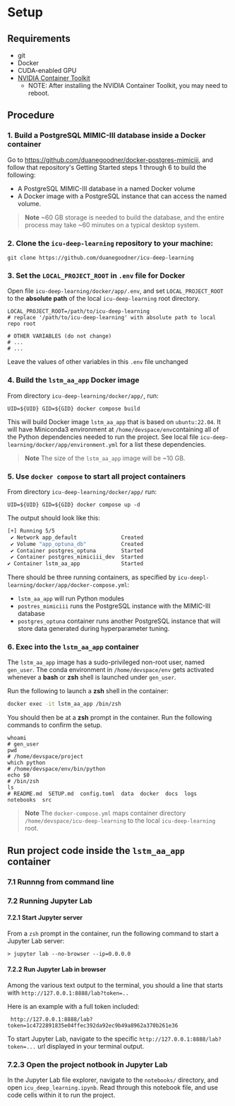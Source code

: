 # Setup

## Requirements

* git
* Docker
* CUDA-enabled GPU
* [NVIDIA Container Toolkit](https://docs.nvidia.com/datacenter/cloud-native/container-toolkit/overview.html#installation-guide)
  * NOTE: After installing the NVIDIA Container Toolkit, you may need to reboot.



## Procedure

### 1.  Build a PostgreSQL MIMIC-III database inside a Docker container

Go to https://github.com/duanegoodner/docker-postgres-mimiciii, and follow that repository's Getting Started steps 1 through 6 to build the following:
- A PostgreSQL MIMIC-III database in a named Docker volume
- A Docker image with a PostgreSQL instance that can access the named volume.

> **Note**  ~60 GB storage is needed to build the database, and the entire process may take ~60 minutes on a typical desktop system.

### 2. Clone the `icu-deep-learning` repository to your machine:

```shell
git clone https://github.com/duanegoodner/icu-deep-learning
```


### 3. Set the `LOCAL_PROJECT_ROOT` in `.env` file for Docker



Open file `icu-deep-learning/docker/app/.env`, and set `LOCAL_PROJECT_ROOT` to the **absolute path** of the local `icu-deep-learning` root directory.

```shell
LOCAL_PROJECT_ROOT=/path/to/icu-deep-learning
# replace '/path/to/icu-deep-learning' with absolute path to local repo root

# OTHER VARIABLES (do not change)
# ...
# ...
```

Leave the values of other variables in this `.env` file unchanged


### 4. Build the `lstm_aa_app` Docker image

From directory `icu-deep-learning/docker/app/`, run:

```shell
UID=${UID} GID=${GID} docker compose build
```
This will build Docker image `lstm_aa_app` that is based on `ubuntu:22.04`. It will have Miniconda3 environment at `/home/devspace/env`containing all of the Python dependencies needed to run the project. See local file  `icu-deep-learning/docker/app/environment.yml` for a list these dependencies.

> **Note** The size of the `lstm_aa_app` image will be ~10 GB.

### 5. Use `docker compose` to start all project containers
From directory `icu-deep-learning/docker/app/` run:

```shell
UID=${UID} GID=${GID} docker compose up -d
```
The output should look like this:

```bash
[+] Running 5/5
 ✔ Network app_default              Created                                          0.2s 
 ✔ Volume "app_optuna_db"           Created                                          0.0s 
 ✔ Container postgres_optuna        Started                                          0.6s 
 ✔ Container postgres_mimiciii_dev  Started                                          0.6s 
✔ Container lstm_aa_app             Started                                          0.8s
```
There should be three running containers, as specified by `icu-deepl-learning/docker/app/docker-compose.yml`:

- `lstm_aa_app` will run Python modules
- `postres_mimiciii` runs the PostgreSQL instance with the MIMIC-III database
- `postgres_optuna` container runs another PostgreSQL instance that will store data generated during hyperparameter tuning.


### 6. Exec into the `lstm_aa_app` container

The `lstm_aa_app` image has a sudo-privileged non-root user,  named `gen_user`.  The conda environment in `/home/devspace/env` gets activated whenever a **bash** or **zsh** shell is launched under `gen_user`.

Run the following to launch a **zsh** shell in the container:

```bash 
docker exec -it lstm_aa_app /bin/zsh
```

You should then be at a **zsh** prompt in the container. Run the following commands to confirm the setup.

```shell
whoami
# gen_user
pwd
# /home/devspace/project
which python
# /home/devspace/env/bin/python
echo $0
# /bin/zsh
ls
# README.md  SETUP.md  config.toml  data  docker  docs  logs  notebooks  src
```
> **Note** The `docker-compose.yml` maps container directory `/home/devspace/icu-deep-learning` to the local `icu-deep-learning` root.

## Run project code inside the `lstm_aa_app` container



### 7.1 Runnng from command line


### 7.2 Running Jupyter Lab

#### 7.2.1 Start Jupyter server

From a `zsh` prompt in the container, run the following command to start a Jupyter Lab server:

```
> jupyter lab --no-browser --ip=0.0.0.0
```

#### 7.2.2 Run Jupyter Lab in browser

Among the various text output to the terminal, you should a line that starts with `http://127.0.0.1:8888/lab?token=..`

Here is an example with a full token included:
```
 http://127.0.0.1:8888/lab?token=1c4722891835e04ffec392da92ec9b49a8962a370b261e36
```

To start Jupyter Lab, navigate to the specific `http://127.0.0.1:8888/lab?token=...` url displayed in your terminal output.

### 7.2.3 Open the project notbook in Jupyter Lab

In the Jupyter Lab file explorer, navigate to the `notebooks/` directory, and open `icu_deep_learning.ipynb`. Read through this notebook file, and use code cells within it to run the project.
